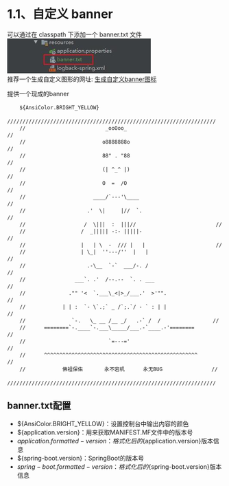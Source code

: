 # 1.1、自定义 banner
可以通过在 classpath 下添加一个 banner.txt 文件
<br />
![banner文件位置](https://raw.githubusercontent.com/dililidili/study-docs/main/docs/img/SpringBoot/custom_banner.jpg)
<br />
推荐一个生成自定义图形的网址:
[生成自定义banner图标](https://bootschool.net/ascii "生成自定义banner图标")

提供一个现成的banner
    
        ${AnsiColor.BRIGHT_YELLOW}
        ////////////////////////////////////////////////////////////////////
        //                          _ooOoo_                               //
        //                         o8888888o                              //
        //                         88" . "88                              //
        //                         (| ^_^ |)                              //
        //                         O  =  /O                              //
        //                      ____/`---'\____                           //
        //                    .'  \|     |//  `.                         //
        //                   /  \|||  :  |||//                          //
        //                  /  _||||| -:- |||||-                         //
        //                  |   | \  -  /// |   |                       //
        //                  | \_|  ''---/''  |   |                       //
        //                    .-\__  `-`  ___/-. /                       //
        //                ___`. .'  /--.--  `. . ___                     //
        //              ."" '<  `.___\_<|>_/___.'  >'"".                  //
        //            | | :  `- \`.;` _ /`;.`/ - ` : | |                 //
        //               `-.   \_ __ /__ _/   .-` /  /                 //
        //      ========`-.____`-.___\_____/___.-`____.-'========         //
        //                           `=---='                              //
        //      ^^^^^^^^^^^^^^^^^^^^^^^^^^^^^^^^^^^^^^^^^^^^^^^^^^        //
        //            佛祖保佑       永不宕机      永无BUG                //
        ////////////////////////////////////////////////////////////////////

## banner.txt配置
- ${AnsiColor.BRIGHT_YELLOW}：设置控制台中输出内容的颜色
- ${application.version}：用来获取MANIFEST.MF文件中的版本号
- ${application.formatted-version}：格式化后的${application.version}版本信息
- ${spring-boot.version}：SpringBoot的版本号
- ${spring-boot.formatted-version}：格式化后的${spring-boot.version}版本信息




